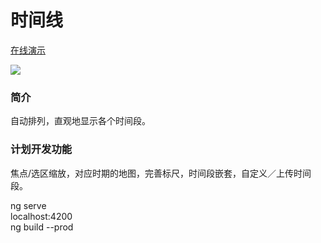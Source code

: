 <h1>时间线</h1>

<a href="http://gonnavis.com/timeline" target="_blank">在线演示</a>

<img src="http://gonnavis.com/timeline/preview2.png">

<h3>简介</h3>
<p>自动排列，直观地显示各个时间段。</p> 

<h3>计划开发功能</h3>
<p>焦点/选区缩放，对应时期的地图，完善标尺，时间段嵌套，自定义／上传时间段。 </p>


<div>ng serve</div>
<div>localhost:4200</div>
<div>ng build --prod</div>